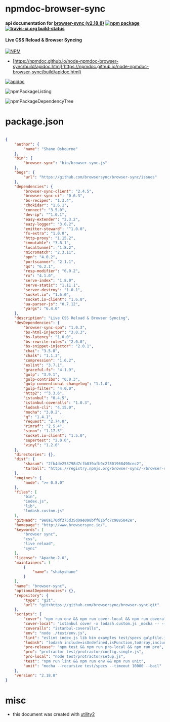# npmdoc-browser-sync

#### api documentation for  [browser-sync (v2.18.8)](http://www.browsersync.io/)  [![npm package](https://img.shields.io/npm/v/npmdoc-browser-sync.svg?style=flat-square)](https://www.npmjs.org/package/npmdoc-browser-sync) [![travis-ci.org build-status](https://api.travis-ci.org/npmdoc/node-npmdoc-browser-sync.svg)](https://travis-ci.org/npmdoc/node-npmdoc-browser-sync)

#### Live CSS Reload & Browser Syncing

[![NPM](https://nodei.co/npm/browser-sync.png?downloads=true&downloadRank=true&stars=true)](https://www.npmjs.com/package/browser-sync)

- [https://npmdoc.github.io/node-npmdoc-browser-sync/build/apidoc.html](https://npmdoc.github.io/node-npmdoc-browser-sync/build/apidoc.html)

[![apidoc](https://npmdoc.github.io/node-npmdoc-browser-sync/build/screenCapture.buildCi.browser.%252Ftmp%252Fbuild%252Fapidoc.html.png)](https://npmdoc.github.io/node-npmdoc-browser-sync/build/apidoc.html)

![npmPackageListing](https://npmdoc.github.io/node-npmdoc-browser-sync/build/screenCapture.npmPackageListing.svg)

![npmPackageDependencyTree](https://npmdoc.github.io/node-npmdoc-browser-sync/build/screenCapture.npmPackageDependencyTree.svg)



# package.json

```json

{
    "author": {
        "name": "Shane Osbourne"
    },
    "bin": {
        "browser-sync": "bin/browser-sync.js"
    },
    "bugs": {
        "url": "https://github.com/browsersync/browser-sync/issues"
    },
    "dependencies": {
        "browser-sync-client": "2.4.5",
        "browser-sync-ui": "0.6.3",
        "bs-recipes": "1.3.4",
        "chokidar": "1.6.1",
        "connect": "3.5.0",
        "dev-ip": "^1.0.1",
        "easy-extender": "2.3.2",
        "eazy-logger": "3.0.2",
        "emitter-steward": "^1.0.0",
        "fs-extra": "1.0.0",
        "http-proxy": "1.15.2",
        "immutable": "3.8.1",
        "localtunnel": "1.8.2",
        "micromatch": "2.3.11",
        "opn": "4.0.2",
        "portscanner": "2.1.1",
        "qs": "6.2.1",
        "resp-modifier": "6.0.2",
        "rx": "4.1.0",
        "serve-index": "1.8.0",
        "serve-static": "1.11.1",
        "server-destroy": "1.0.1",
        "socket.io": "1.6.0",
        "socket.io-client": "1.6.0",
        "ua-parser-js": "0.7.12",
        "yargs": "6.4.0"
    },
    "description": "Live CSS Reload & Browser Syncing",
    "devDependencies": {
        "browser-sync-spa": "1.0.3",
        "bs-html-injector": "3.0.3",
        "bs-latency": "1.0.0",
        "bs-rewrite-rules": "2.0.0",
        "bs-snippet-injector": "2.0.1",
        "chai": "3.5.0",
        "chalk": "1.1.3",
        "compression": "1.6.2",
        "eslint": "3.7.1",
        "graceful-fs": "4.1.9",
        "gulp": "3.9.1",
        "gulp-contribs": "0.0.3",
        "gulp-conventional-changelog": "1.1.0",
        "gulp-filter": "4.0.0",
        "http2": "^3.3.6",
        "istanbul": "0.4.5",
        "istanbul-coveralls": "1.0.3",
        "lodash-cli": "4.15.0",
        "mocha": "3.0.2",
        "q": "1.4.1",
        "request": "2.74.0",
        "rimraf": "2.5.4",
        "sinon": "1.17.5",
        "socket.io-client": "1.5.0",
        "supertest": "2.0.0",
        "vinyl": "1.2.0"
    },
    "directories": {},
    "dist": {
        "shasum": "2fb4de253798d7cfb839afb9c2f801968490cec2",
        "tarball": "https://registry.npmjs.org/browser-sync/-/browser-sync-2.18.8.tgz"
    },
    "engines": {
        "node": ">= 0.8.0"
    },
    "files": [
        "bin",
        "index.js",
        "lib",
        "lodash.custom.js"
    ],
    "gitHead": "9e0a170df275d35d09e098bff816fc7c9885842e",
    "homepage": "http://www.browsersync.io/",
    "keywords": [
        "browser sync",
        "css",
        "live reload",
        "sync"
    ],
    "license": "Apache-2.0",
    "maintainers": [
        {
            "name": "shakyshane"
        }
    ],
    "name": "browser-sync",
    "optionalDependencies": {},
    "repository": {
        "type": "git",
        "url": "git+https://github.com/browsersync/browser-sync.git"
    },
    "scripts": {
        "cover": "npm run env && npm run cover-local && npm run coveralls",
        "cover-local": "istanbul cover -x lodash.custom.js _mocha -- --timeout 10000 --recursive ./test/specs",
        "coveralls": "istanbul-coveralls",
        "env": "node ./test/env.js",
        "lint": "eslint index.js lib bin examples test/specs gulpfile.js --fix",
        "lodash": "lodash include=isUndefined,isFunction,toArray,includes,union,each,isString,merge,isObject,set exports=node",
        "pre-release": "npm test && npm run pro-local && npm run pro",
        "pro": "protractor test/protractor/config.single.js",
        "pro-local": "node test/protractor/setup.js",
        "test": "npm run lint && npm run env && npm run unit",
        "unit": "mocha --recursive test/specs --timeout 10000 --bail"
    },
    "version": "2.18.8"
}
```



# misc
- this document was created with [utility2](https://github.com/kaizhu256/node-utility2)
